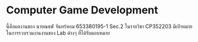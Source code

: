 # Computer Game Development
นี้คือผลงานของ นายณธฬ จันทร์หอม 653380195-1 Sec.2 ในรายวิชา CP352203
มีเป้าหมายในการรวบรวมงานงานของ Lab ต่างๆ ที่ได้รับมอบหมาย
